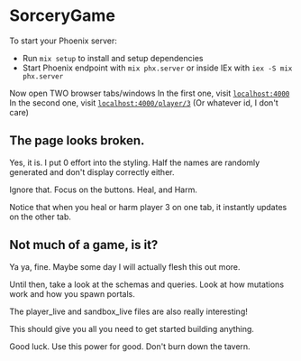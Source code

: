# SorceryGame

To start your Phoenix server:

  * Run `mix setup` to install and setup dependencies
  * Start Phoenix endpoint with `mix phx.server` or inside IEx with `iex -S mix phx.server`

Now open TWO browser tabs/windows
In the first one, visit [`localhost:4000`](http://localhost:4000)
In the second one, visit [`localhost:4000/player/3`](http://localhost:4000/player/3)
(Or whatever id, I don't care)

## The page looks broken.
Yes, it is. I put 0 effort into the styling. Half the names are randomly generated and don't display correctly either.

Ignore that. Focus on the buttons. Heal, and Harm.

Notice that when you heal or harm player 3 on one tab, it instantly updates on the other tab.

## Not much of a game, is it?
Ya ya, fine. Maybe some day I will actually flesh this out more. 

Until then, take a look at the schemas and queries. Look at how mutations work and how you spawn portals.

The player_live and sandbox_live files are also really interesting!

This should give you all you need to get started building anything.

Good luck. Use this power for good. Don't burn down the tavern.
